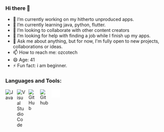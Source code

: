 ### Hi there 👋

- 🔭 I’m currently working on my hitherto unproduced apps.
- 🌱 I’m currently learning java, python, flutter.
- 👯 I’m looking to collaborate with other content creators
- 🤔 I’m looking for help with finding a job while I finish up my apps.
- 💬 Ask me about anything, but for now, I'm fully open to new projects, collaborations or ideas.
- 📫 How to reach me: ozcotech
- 😄 Age: 41
- ⚡ Fun fact: i am beginner.
### Languages and Tools:

<img align="left" alt="Java" width="26px" src="https://cdn.imgbin.com/10/20/5/imgbin-java-servlet-computer-icons-programming-language-java-VP80yscJYdv0FngF6kWUAuZpZ.jpg" style="padding-right:10px;"/>

<img align="left" alt="Visual Studio Code" width="26px" src="https://cdn.jsdelivr.net/gh/devicons/devicon/icons/vscode/vscode-original.svg" style="padding-right:10px;"/>

<img align="left" alt="GitHub" width="26px" src="https://user-images.githubusercontent.com/3369400/139447912-e0f43f33-6d9f-45f8-be46-2df5bbc91289.png" style="padding-right:10px;"/>

<img align="left" alt="Github" width="26px" src="https://camo.githubusercontent.com/dc9e7e657b4cd5ba7d819d1a9ce61434bd0ddbb94287d7476b186bd783b62279/68747470733a2f2f63646e2e6a7364656c6976722e6e65742f67682f64657669636f6e732f64657669636f6e2f69636f6e732f6769742f6769742d6f726967696e616c2e737667" style="padding-right:10px;"/>

<img align="left" alt="Terminal" width="26px" src="https://raw.githubusercontent.com/codeSTACKr/codeSTACKr/master/img/terminal-dark.svg" style="padding-right:10px;"/>